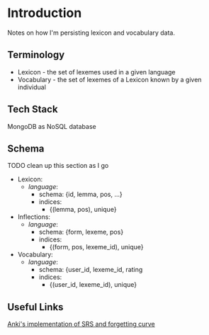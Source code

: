 # Introduction
Notes on how I'm persisting lexicon and vocabulary data.

## Terminology
- Lexicon - the set of lexemes used in a given language
- Vocabulary - the set of lexemes of a Lexicon known by a given individual

## Tech Stack
MongoDB as NoSQL database

## Schema
TODO clean up this section as I go

- Lexicon:
  - _language_:
    - schema: {id, lemma, pos, ...}
    - indices:
      - {(lemma, pos), unique}
- Inflections:
  - _language_:
    - schema: {form, lexeme, pos}
    - indices:
      - {(form, pos, lexeme_id), unique}
- Vocabulary:
  - _language_:
    - schema: {user_id, lexeme_id, rating
    - indices:
      - {(user_id, lexeme_id), unique}

## Useful Links
[Anki's implementation of SRS and forgetting curve](https://faqs.ankiweb.net/what-spaced-repetition-algorithm.html)